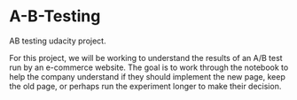 # A-B-Testing
AB testing udacity project. 

For this project, we will be working to understand the results of an A/B test run by an e-commerce website. 
The goal is to work through the notebook to help the company understand if they should implement the new page, keep the old page, or perhaps run the experiment longer to make their decision.
